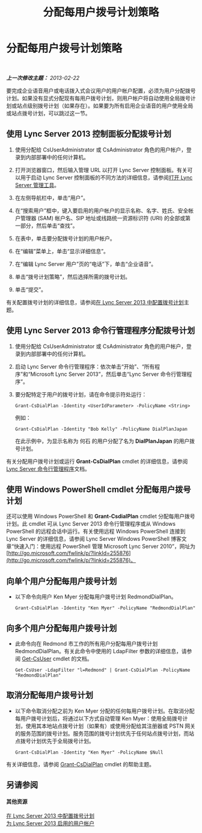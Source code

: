 ﻿---
title: 分配每用户拨号计划策略
TOCTitle: 分配每用户拨号计划策略
ms:assetid: 9fea861f-7770-4cae-9b1f-2a960595bfc9
ms:mtpsurl: https://technet.microsoft.com/zh-cn/library/JJ688156(v=OCS.15)
ms:contentKeyID: 49888535
ms.date: 05/19/2016
mtps_version: v=OCS.15
ms.translationtype: HT
---

# 分配每用户拨号计划策略

 

_**上一次修改主题：** 2013-02-22_

要完成企业语音用户或电话拨入式会议用户的用户帐户配置，必须为用户分配拨号计划。如果没有显式分配现有每用户拨号计划，则用户帐户将自动使用全局拨号计划或站点级别拨号计划（如果存在）。如果要为所有启用企业语音的用户使用全局或站点拨号计划，可以跳过这一节。

## 使用 Lync Server 2013 控制面板分配拨号计划

1.  使用分配给 CsUserAdministrator 或 CsAdministrator 角色的用户帐户，登录到内部部署中的任何计算机。

2.  打开浏览器窗口，然后输入管理 URL 以打开 Lync Server 控制面板。有关可以用于启动 Lync Server 控制面板的不同方法的详细信息，请参阅[打开 Lync Server 管理工具](lync-server-2013-open-lync-server-administrative-tools.md)。

3.  在左侧导航栏中，单击“用户”。

4.  在“搜索用户”框中，键入要启用的用户帐户的显示名称、名字、姓氏、安全帐户管理器 (SAM) 帐户名、SIP 地址或线路统一资源标识符 (URI) 的全部或第一部分，然后单击“查找”。

5.  在表中，单击要分配拨号计划的用户帐户。

6.  在“编辑”菜单上，单击“显示详细信息”。

7.  在“编辑 Lync Server 用户”页的“电话”下，单击“企业语音”。

8.  单击“拨号计划策略”，然后选择所需的拨号计划。

9.  单击“提交”。

有关配置拨号计划的详细信息，请参阅[在 Lync Server 2013 中配置拨号计划](lync-server-2013-configuring-dial-plans.md)主题。

## 使用 Lync Server 2013 命令行管理程序分配拨号计划

1.  使用分配给 CsUserAdministrator 或 CsAdministrator 角色的用户帐户，登录到内部部署中的任何计算机。

2.  启动 Lync Server 命令行管理程序：依次单击“开始”、“所有程序”和“Microsoft Lync Server 2013”，然后单击“Lync Server 命令行管理程序”。

3.  要分配特定于用户的拨号计划，请在命令提示符处运行：
    
        Grant-CsDialPlan -Identity <UserIdParameter> -PolicyName <String>
    
    例如：
    
        Grant-CsDialPlan -Identity "Bob Kelly" -PolicyName DialPlanJapan
    
    在此示例中，为显示名称为 何石 的用户分配了名为 **DialPlanJapan** 的用户拨号计划。

有关分配用户拨号计划或运行 **Grant-CsDialPlan** cmdlet 的详细信息，请参阅 [Lync Server 命令行管理程序](lync-server-2013-lync-server-management-shell.md)文档。

## 使用 Windows PowerShell cmdlet 分配每用户拨号计划

还可以使用 Windows PowerShell 和 **Grant-CsdialPlan** cmdlet 分配每用户拨号计划。此 cmdlet 可从 Lync Server 2013 命令行管理程序或从 Windows PowerShell 的远程会话中运行。有关使用远程 Windows PowerShell 连接到 Lync Server 的详细信息，请参阅 Lync Server Windows PowerShell 博客文章“快速入门：使用远程 PowerShell 管理 Microsoft Lync Server 2010”，网址为 [http://go.microsoft.com/fwlink/p/?linkId=255876](http://go.microsoft.com/fwlink/p/?linkid=255876)。

## 向单个用户分配每用户拨号计划

  - 以下命令向用户 Ken Myer 分配每用户拨号计划 RedmondDialPlan。
    
        Grant-CsDialPlan -Identity "Ken Myer" -PolicyName "RedmondDialPlan"

## 向多个用户分配每用户拨号计划

  - 此命令向在 Redmond 市工作的所有用户分配每用户拨号计划 RedmondDialPlan。有关此命令中使用的 LdapFilter 参数的详细信息，请参阅 [Get-CsUser](get-csuser.md) cmdlet 的文档。
    
        Get-CsUser -LdapFilter "l=Redmond" | Grant-CsDialPlan -PolicyName "RedmondDialPlan"

## 取消分配每用户拨号计划

  - 以下命令取消分配之前为 Ken Myer 分配的任何每用户拨号计划。在取消分配每用户拨号计划后，将通过以下方式自动管理 Ken Myer：使用全局拨号计划，使用其本地站点拨号计划（如果有）或使用分配给其注册器或 PSTN 网关的服务范围的拨号计划。服务范围的拨号计划优先于任何站点拨号计划，而站点拨号计划优先于全局拨号计划。
    
        Grant-CsDialPlan -Identity "Ken Myer" -PolicyName $Null

有关详细信息，请参阅 [Grant-CsDialPlan](grant-csdialplan.md) cmdlet 的帮助主题。

## 另请参阅

#### 其他资源

[在 Lync Server 2013 中配置拨号计划](lync-server-2013-configuring-dial-plans.md)  
[为 Lync Server 2013 启用的用户帐户](lync-server-2013-user-accounts-enabled-for-lync-server.md)

